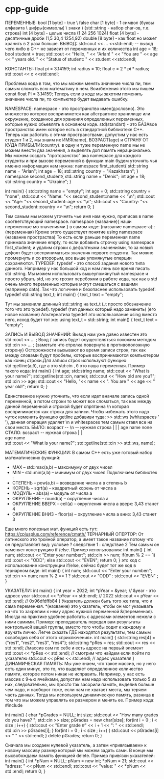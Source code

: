 # cpp-guide


ПЕРЕМЕННЫЕ:
bool      [1 byte] - true \ false
char      [1 byte] - 1 символ (буквы алфавита \ цифры(символы) \ знаки )
{std::string - набор char-ов, т.е. строка}
int        [4 byte] - целые числа (1 24 256 1024)
float     [4 byte] - десятичные дроби (1,5 30,4 1254,92)
double  [8 byte] - как float но может хранить в 2 раза больше.
ВЫВОД:
std::cout << ... <<std::endl;  --  вывод чего либо в С++
не зависит от переменных и их количества
int age = 18;
bool student = true;
std::cout << "Hello, " << "Arlan! " << "You are " << age << " years old. " << "Status of student: " << student <<std::endl;

КОНСТАНТЫ:
float pi = 3.14159;
int radius = 10;
float c = 2 * pi * radius;
std::cout << c <<std::endl;

Проблема кода в том, что мы можем менять значение числа пи, тем самым сломать всю математику в нем. Воизбежения этого мы пишем const float PI = 3.14159;
Теперь если в коде мы захотим поменять значение числа пи, то компьютер будет выдавать ошибку. 

NAMESPACE:
namespace - это пространство имен(дословно). Это множество которое воспринимется как абстрактное хранилище или окружение, созданное для хранения определенных переменных, которые нужно обьевлять в основном коде.
std(standart) - это БАЗАвое пространство имен которое есть в стандартной библиотеке С++.
Теперь как работать с этими пространствами, допустим у нас есть студент 1 и 2, мы знаим их ИМЯ(name), ВОЗРАСТ(age) и СТРАНУ ОТ КУДА ПРИБЫЛИ(country). в одну и туже переменную name мы не можем внести два значения, а выделять доп память нерационально. Мы можем создать "протсранство" ака namespace для каждого студенты и при вызове переменной в функции main будем уточнять чья именно информация нам нужна:
namespace first_student{
    std::string name = "Arlan";
    int age = 18;
    std::string country = "Kazakhstan";
}
namespace second_student{
    std::string name = "Denis";
    int age = 18;
    std::string country = "Ukraine";
}

int main() {
    std::string name = "empty";
    int age = 0;
    std::string country = "none";
    std::cout << "Name: "<< second_student::name << "\n";
    std::cout << "Age: "<< second_student::age << "\n";
    std::cout << "Country: "<< second_student::country << "\n";
    return 0;
}

Тем самым мы можем уточнять чье имя нам нужно, приписав в name соответствующий namespace.
namespace (название){ наши переменные мо значениями }
в самом коде: (название namespace-a)::(переменная)
Кроме этого существует понятие using namespace (название простраства)
То есть если раньше переменная name принмала значение empty, то если добавить строчку 
using namespace first_student;
и удалим строки с дефолтными значениями, то за новый дефолт будет восприниматься значения первого студента. Так можно промернуть и со второрым, все выше упомянутые оперции сохраняются. 
TYPEDEF:
typedef - это способ задания нового типа данного. Например у нас большой код и нам лень все время писать std::string. Мы можем использовать вышеупомянутый namespace и просто убрать std, но это грозит перебоями в работе кода, так как в std очень много переменных которые могут смешаться с вашими (например data). Так что логичнее и безопаснее использовать typedef:
typedef std::string text_t;
int main() {
    text_t text = "empty";
 
Тут мы заменили длинный std::string на text_t (_t просто обозначение того что это typedef).  typedef (тип данных который надо заменить) (его новое название)
Альтернатива typedef это использование using вместо него, исход будет тот же:
using text_t = std::string;
int main() {
    text_t text = "empty";

ЗАПИСЬ И ВЫВОД ЗНАЧЕНИЙ:
Вывод нам уже давно известен это std::cout << ... ;
Ввод / запись будет осуществляться похожим методом std::cin >> ... ; {заметьте что стрелка повернута в противоположную сторону}
Осторожности выхывают во время записи строк, так как между словами будут пробелы, которые воспринимаются компьютером как конец строки.Для записи строк используют функцию std::getline(а,б), где а это std:cin , б это наша переменная. Пример такого кода:
int main() {
    int age;
    std::string name;
    std::cout << "What is your name?";
    std::getline(std::cin, name);
    std::cout << "How old are you?";
    std::cin >> age;
    std::cout << "Hello, "<< name << ". You are " << age << " year old!";
    return 0;
}

Единственное нужно уточнить, что если идет вначале запись одной переменной, а потом строки то может все сломаться, так как между данной переменной и строкой будет спрятанна \n которая воспринимается как строка для записи. Чтобы избежать этого надо чуток изменить функцию getline добавиви туда: >> std::ws (whitespaces ' '), данная операция удаляет \n и whitespaces тем самым ставя все на свои места.
БЫЛО: возраст  -- \n -- нужная строка
                 |             |                |
              age         name          none
СТАЛО: возраст -- нужная строка
                 |           |                
              age         name        
std::cout << "What is your name?";
std::getline(std::cin >> std::ws, name);

МАТЕМАТИЧЕСКИЕ ФУНКЦИИ:
В самом С++ есть уже готовый набор математических функций:
- MAX – std::max(a,b) – максимуму от двух чисел
- MIN – std::min(a,b) – минимум от двух чисел
Подключаем библиотек <cmath>:
- СТЕПЕНЬ – pow(a,b) – возведение числа a в степень b
- КОРЕНЬ – sqrt(a) – квадратный корень от числа а
- МОДУЛЬ – abs(a) – модуль от числа а
- ОКРУГЛЕНИЕ – round(a) – округление числа а
- ОКРУГЛЕНИЕ ВВЕРХ – ceil(a) – округления числа а вверх: 3,43 станет 4
- ОКРУГЛЕНИЕ ВНИЗ – floor(a) – округление числа а вниз: 3,43 станет 3

Еще много полезных мат. функций есть тут: https://cplusplus.com/reference/cmath/
ТЕРНАРНЫЙ ОПЕРТОР:
От латинского это тройной оператор, а имеет такое название потому что он представляет вид:
условие ? следствие 1 : следствие 2
Тем самым он заменяет конструкцию if /else. Пример использования:
int main() {
    int num;
    std::cout << "Enter your number:";
    std::cin >> num;
    if(num % 2 == 1)
        std::cout << "ODD";
    else
        std::cout << "EVEN";
    return 0;
}
это код с использование конструкции if/else, сейчас будет тот же код в тернарном виде:
int main() {
    int num;
    std::cout << "Enter your number:";
    std::cin >> num;
    num % 2 == 1 ? std::cout << "ODD" : std::cout << "EVEN" ;
}

УКАЗАТЕЛИ:
int main() {
    int year = 2022;
    int *pYear = &year; // &year - это адресс year
    std::cout << *pYear << std::endl; // 2022
    std::cout << pYear << std::endl;  // 0x96dfdffb84
}
Указатель должен быть того же типа, что и сама переменная. *(название) это указатель, чтобы он мог указывать на что то закрепим к нему адрес нужной переменной &(переменная).
Иногда на практике удобнее работать с адресами элементов нежели с ними самими. Пример: преподаватель передал вам результаты контрольной вашей группы, вместо того чтобы ходит к каждому и вручать лично. Легче сказать ГДЕ находятся результаты, тем самым освободив себя от этого «приключения».
int main() {
    std::string res[4] = {"res1", "res2", "res3", "res4"};
    std::string *pRes = res;
    std::cout << res << std::endl; //массив сам по себе и есть адресс на первый элемент
    std::cout << *pRes << std::endl; // смотрим что найдем если пойти по указателю
    std::cout << pRes << std::endl; // адрес указателя
}
ДИНАМИЧЕСКАЯ ПАМЯТЬ:
Мы уже знаем, что такое массив, но у него есть один минус, это то, что выделяет определенное количество памяти, которое потом никак не исправить. Например, у нас есть массив с 9-ью ячейками, допустим нам надо использовать только 5 из них, следовательно, мы просто так засорили память, выделив больше чем надо, и наоборот тоже, если нам не хватает места, мы теряем часть данных. 
Тогда мы используем динамическую память, разница в том что мы можем управлять ее размером и менять ее. Пример кода:
#include <iostream>

int main() {
    char *pGrades = NULL;
    int size;
    std::cout << "How many grades do you have? ";
    std::cin >> size;
    pGrades = new char[size];
    for(int i = 0 ; i < size ; i++) {
        std::cout << "Enter grade #" << i + 1 << ": " << std::endl;
        std::cin >> pGrades[i];
    }
    for(int i = 0 ; i < size ; i++) {
        std::cout << pGrades[i] << " " << std::endl;
    }
    delete pGrades;
    return 0;
}

Сначала мы создаем нулевой указатель, а затем «привязываем» к новому массиву размер который мы можем задать сами. В конце мы высвобождаем память функцией delete. 
Пример привязки указателей:
int main() {
    int *pNum = NULL;
    pNum = new int;
    *pNum = 21;
    std::cout << "adress: " << pNum << std::endl;
    std::cout << "value: " << *pNum << std::endl;
    return 0;
}
 
